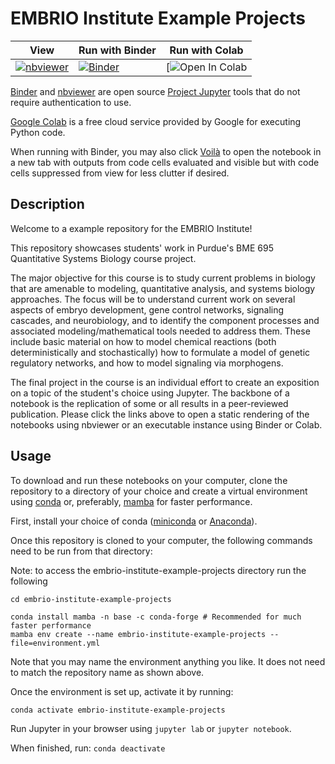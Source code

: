 # EMBRIO Institute Example Projects

| **View** | **Run with Binder** | **Run with Colab** |
| --- | --- | --- |
| [![nbviewer](https://raw.githubusercontent.com/jupyter/design/master/logos/Badges/nbviewer_badge.svg)](https://nbviewer.jupyter.org/github/EMBRIO-Institute/example-education-project/HEAD) | [![Binder](https://mybinder.org/badge_logo.svg)](https://mybinder.org/v2/gh/EMBRIO-Institute/example-education-project/HEAD) | [![Open In Colab](https://github.com/EMBRIO-Institute/example-education-project) |


[Binder](https://jupyter.org/binder) and [nbviewer](https://nbviewer.jupyter.org/) are open source [Project Jupyter](https://jupyter.org/index.html) tools that do not require authentication to use.

[Google Colab](https://colab.research.google.com/notebooks/intro.ipynb) is a free cloud service provided by Google for executing Python code.

When running with Binder, you may also click [Voilà](https://voila.readthedocs.io/en/latest/?badge=latest) to open the notebook in a new tab with outputs from code cells evaluated and visible but with code cells suppressed from view for less clutter if desired.

## Description

Welcome to a example repository for the EMBRIO Institute!

This repository showcases students' work in Purdue's BME 695 Quantitative Systems Biology course project.

The major objective for this course is to study current problems in biology that are amenable to modeling, quantitative analysis, and systems biology approaches. The focus will be to understand current work on several aspects of embryo development, gene control networks, signaling cascades, and neurobiology, and to identify the component processes and associated modeling/mathematical tools needed to address them. These include basic material on how to model chemical reactions (both deterministically and stochastically) how to formulate a model of genetic regulatory networks, and how to model signaling via morphogens.

The final project in the course is an individual effort to create an exposition on a topic of the student's choice using Jupyter. The backbone of a notebook is the replication of some or all results in a peer-reviewed publication. Please click the links above to open a static rendering of the notebooks using nbviewer or an executable instance using Binder or Colab.

## Usage

To download and run these notebooks on your computer, clone the repository to a directory of your choice and create a virtual environment using [conda](https://docs.conda.io/projects/conda/en/latest/#) or, preferably, [mamba](https://mamba.readthedocs.io/en/latest/) for faster performance.

First, install your choice of conda ([miniconda](https://docs.conda.io/en/latest/miniconda.html#) or [Anaconda](https://www.anaconda.com/products/individual)).

Once this repository is cloned to your computer, the following commands need to be run from that directory:

Note: to access the embrio-institute-example-projects directory run the following

```
cd embrio-institute-example-projects
```

```
conda install mamba -n base -c conda-forge # Recommended for much faster performance
mamba env create --name embrio-institute-example-projects --file=environment.yml
```

Note that you may name the environment anything you like. It does not need to match the repository name as shown above.

Once the environment is set up, activate it by running:

`conda activate embrio-institute-example-projects`

Run Jupyter in your browser using `jupyter lab` or `jupyter notebook`.

When finished, run:
`conda deactivate`
